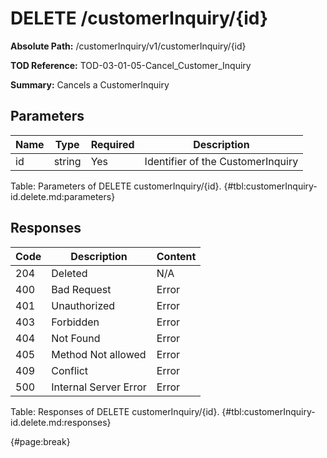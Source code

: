 <!--
    ATTENTION: This file was generated via gradle!
               Do NOT manually edit this file! Any such changes will be overwritten!
-->

# DELETE /customerInquiry/{id}

**Absolute Path:** /customerInquiry/v1/customerInquiry/{id}

**TOD Reference:** TOD-03-01-05-Cancel_Customer_Inquiry

**Summary:** Cancels a CustomerInquiry

## Parameters

| Name | Type | Required | Description |
| ------ | ------ | --- | ------------ |
| id | string | Yes | Identifier of the CustomerInquiry |

Table: Parameters of DELETE customerInquiry/{id}. {#tbl:customerInquiry-id.delete.md:parameters}

## Responses

| Code | Description | Content |
|------|-------------|---------|
| 204 | Deleted | N/A |
| 400 | Bad Request | Error |
| 401 | Unauthorized | Error |
| 403 | Forbidden | Error |
| 404 | Not Found | Error |
| 405 | Method Not allowed | Error |
| 409 | Conflict | Error |
| 500 | Internal Server Error | Error |

Table: Responses of DELETE customerInquiry/{id}. {#tbl:customerInquiry-id.delete.md:responses}

{#page:break}
